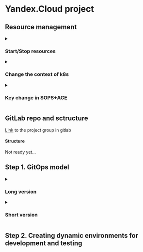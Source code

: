 # Yandex.Cloud project

## Resource management
<details>
  <summary><h3>Start/Stop resources</h3></summary>
  
#### To start resources
```
yc managed-kubernetes cluster start kube-infra
yc managed-kubernetes cluster start kube-prod
yc application-load-balancer load-balancer list 
yc managed-postgresql cluster start postgres-prod
# with the command above, you will get the id of the load balancers
# for each load balancer, run the following command
yc application-load-balancer load-balancer start %LOAD_BALANCERS_ID%
```
#### To stop resources
```
yc managed-kubernetes cluster stop kube-infra
yc managed-kubernetes cluster stop kube-prod
yc application-load-balancer load-balancer list 
# with the command above, you will get the id of the load balancers
# for each load balancer, run the following command
yc application-load-balancer load-balancer stop %LOAD_BALANCERS_ID%
yc managed-postgresql cluster stop postgres-prod
```
</details>
<details>
  <summary><h3>Change the context of k8s</h3></summary>

#### Examples of commands:
```
kubectl config get-contexts 
kubectl config set-contexts 
kubectl config use-context yc-kube-infra
```
</details>
<details>
  <summary><h3>Key change in SOPS+AGE</h3></summary>

#### Examples:
```
# for infra
export SOPS_AGE_KEY_FILE=$(pwd)/key_infra.txt
export SOPS_AGE_RECIPIENTS=%AGE_KEY%

# for todoapp
export SOPS_AGE_KEY_FILE=$(pwd)/key.txt
export SOPS_AGE_RECIPIENTS=%AGE_KEY%
```
</details>

## GitLab repo and sctructure
[Link](https://gitlab.com/yc-projects) to the project group in gitlab
#### Structure
Not ready yet...

## Step 1. GitOps model

<details>
  <summary><h3>Long version</h3></summary>

  #### Configuring the CLI profile for Yandex.Cloud
  ```
  yc init
  ```

  Let's create a security group that will be needed for both GitLab and Kubernetes.
  ```
  yc vpc security-group create --name yc-security-group --network-name default \
--rule 'direction=ingress,port=443,protocol=tcp,v4-cidrs=0.0.0.0/0' \
--rule 'direction=ingress,port=80,protocol=tcp,v4-cidrs=0.0.0.0/0' \
--rule 'direction=ingress,from-port=0,to-port=65535,protocol=any,predefined=self_security_group' \
--rule 'direction=ingress,from-port=0,to-port=65535,protocol=any,v4-cidrs=[10.96.0.0/16,10.112.0.0/16]' \
--rule 'direction=ingress,from-port=0,to-port=65535,protocol=tcp,v4-cidrs=[198.18.235.0/24,198.18.248.0/24]' \
--rule 'direction=egress,from-port=0,to-port=65535,protocol=any,v4-cidrs=0.0.0.0/0' \
--rule 'direction=ingress,protocol=icmp,v4-cidrs=[10.0.0.0/8,192.168.0.0/16,172.16.0.0/12]' 
  ```

  Save its ID in the environment variable  
  ```
  export SG_ID=$(yc vpc security-group get --name yc-security-group | head -1 | awk '{print $2}')
  ```

  GitLab is created from the web interface. Select the Managed Service for GitLab item. 
  As soon as the creation is completed, an email with access to GitLab will be sent to the email specified in the form. 
  Do not forget to turn off self-registration after the first login.

  #### Kubernetes Cluster
  To begin with, we will create a service account for the Kubernetes cluster
  ```
  # creating an account
  yc iam service-account create kube-infra
  ```
  ```
  # assign the editor role to the service account
  # the resources needed by the Kubernetes cluster will be created on his behalf
  yc resource-manager folder add-access-binding \
  --name=default \
  --service-account-name=kube-infra \
  --role=editor
  ```

  Creating a public zonal cluster in the ru-central1-b zone
  ```
  yc managed-kubernetes cluster create \
  --name=kube-infra \
  --public-ip \
  --network-name=default \
  --service-account-name=kube-infra \
  --node-service-account-name=kube-infra \
  --release-channel=rapid \
  --zone=ru-central1-b \
  --version 1.24
  --security-group-ids=${SG_ID} \
  --folder-name default
  ```

  Creating a working group from a single node
  ```
  yc managed-kubernetes node-group create \
 --name=group-1 \
 --cluster-name=kube-infra \
 --cores=2 \
 --memory=4G \
 --preemptible \
 --auto-scale=initial=1,min=1,max=2 \
 --network-interface=subnets=default-ru-central1-b,ipv4-address=nat,security-group-ids=${SG_ID} \
 --folder-name default \
 --metadata="ssh-keys=%USER_NAME%:%PUB_KEY%" # use your own
  ```

  Getting a cubconfig
  ```
  yc managed-kubernetes cluster get-credentials --name=kube-infra --external
  ```
  
  Check that there is access and the node has been created
  ```
  kubectl get nodes
  # Example of correct command output
  # NAME                        STATUS   ROLES    AGE   VERSION
  # cl1a9gl68r543b4673a6-ibef   Ready    <none>   1m    v1.21.5
  ```

  #### Yandex ALB Ingress Controller Deployment
  ALB Ingress Controller is served by special Ingress. They only support Service with the Node Port type and are configured using annotations. ingress.alb.yc.io/*
  The ALB controller will require a special service account, with which it will access the Yandex Cloud API and create the necessary resources for work.

  ```
  yc iam service-account create --name ingress-controller

  # The alb.editor role is needed to create load balancers
  yc resource-manager folder add-access-binding default \
  --service-account-name=ingress-controller \
  --role alb.editor

  # The vpc.publicAdmin role is needed to manage external addresses
  yc resource-manager folder add-access-binding default \
  --service-account-name=ingress-controller \
  --role vpc.publicAdmin

  # The certificate-manager.certificates.downloader role
  # needed to download certificates from Yandex Certificate Manager
  yc resource-manager folder add-access-binding default \
  --service-account-name=ingress-controller \
  --role certificate-manager.certificates.downloader

  # The compute role.viewer is needed to add nodes to the load balancer
  yc resource-manager folder add-access-binding default \
  --service-account-name=ingress-controller \
  --role compute.viewer
  ```

  To perform actions on behalf of the service account, we will need to create an authorization key
  ```
  yc iam key create --service-account-name ingress-controller --output sa-key.json
  ```

  After that, a file sa-key.jsonwill be created in the directory in which we executed this command — it will be required for further interaction.
  Don't forget to add the sa-key.json to a file .gitignore, since it contains sensitive data!
  ```
  echo sa-key.json >> .gitignore
  ```

  #### Install the ALB Ingress Controller in the cluster and the Helm batch manager.
  ```
  url -fsSL -o get_helm.sh https://raw.githubusercontent.com/helm/helm/main/scripts/get-helm-3
  chmod 700 get_helm.sh
  ./get_helm.sh
  helm completion bash | sudo tee /etc/bash_completion.d/helm
  ```

  Create a charts folder — inside it we will save all used Helm charts:
  ```
  mkdir charts
  ```

  Log in to Yandex helm registry
  ```
  export HELM_EXPERIMENTAL_OCI=1
  cat sa-key.json | helm registry login cr.yandex --username 'json_key' --password-stdin
  ```

  Download the Ingress Controller chart to the charts folder
  ```
  helm pull oci://cr.yandex/yc-marketplace/yandex-cloud/yc-alb-ingress/yc-alb-ingress-controller-chart \ 
  --version v0.1.17 \
  --untar \
  --untardir=charts
  ```

  The chart will be stored in the charts/yc-alb-ingress-controller-chart directory
  Installing the chart in the cluster
  ```
  export FOLDER_ID=$(yc config get folder-id)
  export CLUSTER_ID=$(yc managed-kubernetes cluster get kube-infra | head -n 1 | awk -F ': ' '{print $2}')

  helm install \
  --create-namespace \
  --namespace yc-alb-ingress \
  --set folderId=$FOLDER_ID \
  --set clusterId=$CLUSTER_ID \
  --set-file saKeySecretKey=sa-key.json \
  yc-alb-ingress-controller ./charts/yc-alb-ingress-controller-chart/
  ```

  Check that the resources have been created
  ```
  kubectl -n yc-alb-ingress get all
  ```
  
  Now let's start checking the Ingress Controller using the demo application
  #### Deploying the demo application
  Deployment and Service
  Describe Deployment and Service. Note that the service must be of the Node Port type.
  Saving the manifests to the file manifests/httpbin.yaml
  ```
  vim manifests/httpbin.yaml

  apiVersion: apps/v1
  kind: Deployment
  metadata:
    name: httpbin
    labels:
      app: httpbin
  spec:
    replicas: 1
    selector:
      matchLabels:
        app: httpbin
    template:
      metadata:
        labels:
          app: httpbin
      spec:
        containers:
          - name: httpbin
            image: kong/httpbin:latest
            ports:
              - name: http
                containerPort: 80
  ---
  apiVersion: v1
  kind: Service
  metadata:
    name: httpbin
  spec:
    type: NodePort
    selector:
      app: httpbin
    ports:
      - name: http
        port: 80
        targetPort: 80
        protocol: TCP
        nodePort: 30081
  ```

  Deploying the application in K8S
  ```
  # creating a namespace
  kubectl create namespace httpbin
  # apply manifests
  kubectl apply -n httpbin -f manifests/httpbin.yaml 
  ```

  #### Ingress
  Ingress will require a domain name to route requests within the cluster.
  To delegate the domain to the NS of the Yandex server inside the domain settings, change the NS records to ns1.yandexcloud.net, ns2.yandexcloud.net.
  In the domain settings, we will prescribe Yandex nameservers so that domain records can also be managed via Yandex Cloud:
  ns1.yandexcloud.net
  ns2.yandexcloud.net

  Create a public zone using the Yandex Cloud DNS service:
  ```
  yc dns zone create \
  --name yc-courses --zone <your domain with a dot at the end> \
  --public-visibility
  ```

  Creating a reserved IP address for the load balancer and storing its value in a variable:
  ```
  yc vpc address create --name=infra-alb \
  --labels reserved=true \
  --external-ipv4 zone=ru-central1-b

  export INFRA_ALB_ADDRESS=$(yc vpc address get infra-alb --format json | jq -r .external_ipv4_address.address)
  ```

  Create a wildcard A record that points to the IP of the load balancer:
  ```
  yc dns zone add-records --name yc-courses \
  --record "*.infra.$DOMAIN. 600 A $INFRA_ALB_ADDRESS"
  ```

  Now you can use any domains like <application>.infra.<domain>, and we will get to the load balancer we need for the cluster.
  Now we need to wait for the recording to appear. You can use the host or dig command to check:
  ```
  host test.infra.<domain>
  ```

  When the host command starts issuing the IP address of the load balancer, you can start deploying Ingress. Creating the manifests/ingress.yaml file:
  ```
  vim manifests/ingress.yaml
  apiVersion: networking.k8s.io/v1
  kind: Ingress
  metadata:
    name: httpbin
    annotations:
      ingress.alb.yc.io/subnets: <SUBNET_ID>
      ingress.alb.yc.io/external-ipv4-address: <LOAD_BALANCER_ID>
      ingress.alb.yc.io/group-name: infra-ingress
      ingress.alb.yc.io/security-groups: <SECURITY_GROUP_ID>
  spec:
    rules:
      - host: httpbin.infra.<domain>
        http:
          paths:
            - path: /
              pathType: Prefix
              backend:
                service:
                  name: httpbin
                  port:
                    number: 80  
  ```

  Pay attention to the annotations:
  ingress.alb.yc.io/group-name : infra-alb is responsible for the load balancer, ingresses with the same group will be served by the same load balancer
  ingress.alb.yc.io/subnets : <subnet_id> – the network that the load balancer will work with
  The <subnet_id> parameter can be obtained using the command:
  ```
  export SUBNET_ID=$(yc vpc subnet get default-ru-central1-b | head -1 | awk -F ': ' '{print $2}')
  echo $SUBNET_ID
  ```
  Insert the received ID into the manifest and publish the demo application:
  ```
  # applying the manifest
  kubectl -n httpbin apply -f manifests/ingress.yaml  
  ```

  The load balancer is created within 3-5 minutes. You can check with the command:
  ```
  yc application-load-balancer load-balancer list
  ```

  When the load balancer switches to the active status, open the page
  ```
  httpbin.infra.<domain>
  ```

  #### Connecting certificates
  There is a Yandex Certificate Manager service for this.
  Create a certificate for the domain name that was previously used for the httpbin application:
  ```
  yc certificate-manager certificate request \
  --name kube-infra \
  --domains "*.infra.<domain>" \
  --challenge dns 
  ```

  To automatically verify domain ownership, we will need to create a special CNAME record leading to the certificate-manager:
  ```
  yc dns zone add-records --name yc-courses --record \
  "_acme-challenge.infra.<DOMAIN>. 600 CNAME <CERT_ID>.cm.yandexcloud.net." 
  ```

  Waiting for the certificate to switch to the ISSUED status. The certificate can be issued for a long time ⏳
  
  Adding a TLS certificate to Ingress:
  ```
  vim manifests/ingress.yaml

  apiVersion: networking.k8s.io/v1
  kind: Ingress
  metadata:
    name: httpbin
    annotations:
      ingress.alb.yc.io/subnets: <SUBNET_ID>
      ingress.alb.yc.io/external-ipv4-address: <LOAD_BALANCER_IP>
      ingress.alb.yc.io/group-name: infra-ingress
      ingress.alb.yc.io/security-groups: <SECURITY_GROUP_ID>
  spec:
    tls:
      - hosts:
          - "httpbin.infra.<domain>"
        secretName: yc-certmgr-cert-id-<CERT_ID>
    rules:
      - host: httpbin.infra.<domain>
        http:
          paths:
            - path: /
              pathType: Prefix
              backend:
                service:
                  name: httpbin
                  port:
                    number: 80 
  ```

  Apply manifest:
  ```
  kubectl -n httpbin apply -f manifests/ingress.yaml
  # and check
  yc application-load-balancer load-balancer list
  ```

  Check that everything works. Open the link `https://httpbin.infra.<domain>`
  
  We will not use the httpbin demo application anymore. Then expand it by other means. 
  The certificate will still be required, and we will create deployment, servisand ingress again, so delete:
  ```
  kubectl delete -n httpbin -f manifests/ingress.yaml
  kubectl delete -n httpbin -f manifests/httpbin.yaml
  kubectl delete ns httpbin
  ```

  #### Deploying Gitlab Runner
  Creating a group of yc-courses projects in a managed GitLab and an empty infra project.\
  In the project, open Settings → CI/CD → Runners\
  In the tab on the left, copy the URL and token.\
  Download the GitLab Runner chart and install:
  ```
  export HELM_EXPERIMENTAL_OCI=1 && \
  helm pull oci://cr.yandex/yc-marketplace/yandex-cloud/gitlab-org/gitlab-runner/chart/gitlab-runner \
  --version 0.49.1-8 \
  --untar \
  --untardir=charts

  helm install gitlab-runner charts/gitlab-runner \
  --set gitlabUrl=<URL> \
  --set runnerRegistrationToken=<token> \
  --set rbac.create=true \
  --namespace gitlab \
  --create-namespace 
  ```

  After deploying Runner, we can refresh the page and see Runner in the list.\
  Create a file in the repository .gitlab-ci.yml with the following contents:
  ```
  stages:
  - echo
  
  echo job:
    stage: echo
    script:
      - echo "Hello world!"
  ```

  We accept the changes and send a push. Our first pipeline will appear in the CI/CD section of the repository.\
  Go inside the pipeline.\
  Click on the job.\
  We see our printed message.

  #### ArgoCD
  As the name suggests, the GitOps approach will require a repository.\
  For the repository, we define the following structure:
  ```
  infra
  - charts/
  - - here we will add charts
  - values/
  - - here we will add files with values for charts
  - .gitignore – ignored Git files
  ```
  Deploying ArgoCD in a cluster
  First of all, we will install ArgoCD inside the created cluster.
  To do this, download the chart locally:
  ```
  export HELM_EXPERIMENTAL_OCI=1 && \
  helm pull oci://cr.yandex/yc-marketplace/yandex-cloud/argo/chart/argo-cd \
  --version=4.5.3-1 \
  --untar \
  --untardir=charts
  ```

  Creating a separate values/argocd.yaml file. We will configure our ArgoCD in it. We will fill it with the contents later.
  ```
  mkdir values
  touch argocd.yaml
  ```
  Install the chart:
  ```
  helm install -n argocd \
    --create-namespace \
    argocd charts/argo-cd
  ```

  After that, ArgoCD will deploy inside the cluster.\
  To access the ArgoCD web interface, you need to perform a portforward to the desired service:
  ```
  kubectl port-forward svc/argocd-server -n argocd 8080:443 
  ```
  Next, open the address `http://localhost:8080` in your browser.\
  The user name is admin. The password can be obtained from the Secret created by ArgoCD during deployment:
  ``` 
  kubectl -n argocd get secret argocd-initial-admin-secret -o jsonpath="{.data.password}" | base64 -d; echo
  ```

  #### Linking ArgoCD with GitLab
  Setting up GitLab\
  The infra repository will store all the infrastructure components that you deploy via ArgoCD.\
  ArgoCD itself will need read access to this repository, so you need to create a token with access to the repository for argo-cd.\ 
  You need to grant the read_repository right and the Developer role.
  ```
  Gitlab
  	project Infra
  		Settings->Access Tokens
  Create token for Argo-CD
  Token name 		agro-cd
  Role:			Developer
  Scopes:			read_repositor
  ```

  Setting up ArgoCD\
  Add to the previously created file values/argocd.yaml the following content:
  ```
  vim values/argocd.yaml

  configs:
    repositories:
      infra:
        password: <AccessToken>
        project: default
        type: git
        url: https://<GitlabHost>/yc-courses/infra.git
        username: gitlab-ci-token
  ```
  AccessToken — token received in GitLab.\
  GitlabHost — the address of your GitLab instance.

  After that, we will apply the chart again:
  ```
  helm -n argocd upgrade --install \
      argocd \
      charts/argo-cd \
      -f values/argocd.yaml
  ```

  A new Secret named argocd-repo-infra should appear in the argocd namespace:
  ```
  kubectl -n argocd get secret argocd-repo-infra
  #NAME                TYPE     DATA   AGE
  #argocd-repo-infra   Opaque   5      15h
  ```
  You can verify this in the UI at `https://localhost:8080/settings/repos`.

  #### Secret Management
  To hide passwords from the Git repository, we will connect the Helm Secrets tool.
  It allows you to encrypt sensitive information using various methods and decrypt it when applied.
  Installing helm-secrets via the helm plugin:
  ```
  helm plugin install https://github.com/jkroepke/helm-secrets --version v3.15.0
  ```
  Installing dependencies:\
  Sops is a utility that can encrypt and decrypt configuration files\
  Age is an encryption utility that Sops already uses to work with configuration files\
  Now we will prepare the key with which the values files will be encrypted:
  ```
  age-keygen -o key.txt
  ```
  Be sure to add key.txt in .gitignore so that it doesn't end up in Git 
  `add key.txt and *.dec in .gitignore`\
  Specify the path to the encryption key for Sops:
  ```
  export SOPS_AGE_KEY_FILE=$(pwd)/key.txt
  export SOPS_AGE_RECIPIENTS=<the public key that the above command printed out>
  ```
  $(pwd) is specified here specifically. Use an absolute path, so encryption and decryption will work correctly.\
  Encrypt the values/argocd file.yaml:
  ```
  helm secrets enc values/argocd.yaml
  ```
  Now we can safely send the commit to GitLab.\
  To update the application, we will use the helm secrets command instead of helm.\
  For example, installing the ArgoCD chart:
  ```
  helm secrets -n argocd upgrade --install \
      argocd \
      charts/argo-cd \
      -f values/argocd.yaml
  ```
  Be sure to commit all changes and send them to GitLab so that the ArgoCD application can download the chart from the repository.

  #### Connecting Helm Secrets to ArgoCD
  Now we need to teach ArgoCD how to work with encrypted values files.\
  Inside the argocd container, install helm secrets.\ 
  Creating a Secret inside the cluster with the key key.txt , which was created earlier.\
  We throw the Secret inside the argocd container.\
  Creating a Secret:
  ```
  kubectl -n argocd create secret generic \
  helm-secrets-private-keys --from-file=key.txt
  ```

  Edit values/argocd.yaml.\
  To do this, use the helm secrets dec values/argocd.yaml command and create a decoded version .dec and making changes to it:
  ```
  helm secrets dec values/argocd.yaml
  vim values/argocd.yaml.dec
  
  configs:
    repositories:
      infra:
        password: <AccessToken>
        project: default
        type: git
        url: https://<GitlabHost>/yc-courses/infra.git
        username: gitlab-ci-token
  server:
      config:
          # Teaching helm to interact with schemas of values files
          # we are specifically interested in secrets
          helm.valuesFileSchemes: secrets+gpg-import, secrets+gpg-import-kubernetes, secrets+age-import, secrets+age-import-kubernetes, secrets, https
  
  # Copying the configuration from the documentation
  repoServer:
      env:
          - name: HELM_PLUGINS
            value: /custom-tools/helm-plugins/
          - name: HELM_SECRETS_HELM_PATH
            value: /usr/local/bin/helm
          - name: HELM_SECRETS_SOPS_PATH
            value: /custom-tools/sops
          - name: HELM_SECRETS_KUBECTL_PATH
            value: /custom-tools/kubectl
          - name: HELM_SECRETS_CURL_PATH
            value: /custom-tools/curl
          - name: HELM_SECRETS_VALUES_ALLOW_SYMLINKS
            value: "false"
          - name: HELM_SECRETS_VALUES_ALLOW_ABSOLUTE_PATH
            value: "false"
          - name: HELM_SECRETS_VALUES_ALLOW_PATH_TRAVERSAL
            value: "true"
      volumes:
          - name: custom-tools
            emptyDir: {}
          # Creating a volume from Secret with a key key.txt
          - name: helm-secrets-private-keys
            secret:
              secretName: helm-secrets-private-keys
      volumeMounts:
          - mountPath: /custom-tools
            name: custom-tools
          # Mounting volume with Secret with key key.txt
          - mountPath: /helm-secrets-private-keys/
            name: helm-secrets-private-keys
      initContainers:
          - name: download-tools
            image: alpine:latest
            command:
              - sh
              - -ec
            env:
              - name: HELM_SECRETS_VERSION
                value: 3.15.0
              - name: SOPS_VERSION
                value: 3.7.3
              - name: KUBECTL_VERSION
                value: 1.24.0
            args:
              - |
                mkdir -p /custom-tools/helm-plugins
                wget -qO- https://github.com/jkroepke/helm-secrets/releases/download/v${HELM_SECRETS_VERSION}/helm-secrets.tar.gz | tar -C /custom-tools/helm-plugins -xzf-;
  
                wget -qO /custom-tools/sops https://github.com/mozilla/sops/releases/download/v${SOPS_VERSION}/sops-v${SOPS_VERSION}.linux
                wget -qO /custom-tools/kubectl https://dl.k8s.io/release/v${KUBECTL_VERSION}/bin/linux/amd64/kubectl
                wget -qO /custom-tools/curl https://github.com/moparisthebest/static-curl/releases/latest/download/curl-amd64 \
  
                chmod +x /custom-tools/*
            volumeMounts:
              - mountPath: /custom-tools
                name: custom-tools 
  ```
  Do not forget to encrypt our file back:  
  ```
  helm secrets enc values/argocd.yaml
  helm secrets clean . # delete the .dec (unencrypted) version of the file
  ```
  To protect yourself from commits with unencrypted values, you can add the string *.dec to .gitignore. 

  Applying a chart with updated values:
  ```
  helm secrets -n argocd upgrade --install \
    argocd \
    charts/argo-cd \
    -f values/argocd.yaml
  ```

  Let's make sure everything works:
  ```
  kubectl -n argocd get all
  ```
  Let's check that ArgoCD is still opening.

  #### App of apps
  We can create applications in ArgoCD by adding new Application manifests. In order not to do it manually and adhere to the IaC approach, we will resort to using the App of Apps pattern. 
  Its essence is to create an application that creates other applications. First we need to create a Helm chart, in which we will describe the rest of the applications.\
  Create a directory for the chart and create a file inside this directory Chart.yaml with the following contents:
  ```
  mkdir charts/apps
  vim charts/apps/Chart.yaml

  apiVersion: v2
  name: applications
  description: Applications
  version: 0.1.0
  appVersion: "1.0"
  ```
  Next, create the file "values.yaml" with empty values:
  ```
  vim charts/apps/values.yaml
  
  spec:
    source:
      repoURL:
      targetRevision:
    destination:
      server:
  ```

  We have described the parameters that will be used inside the chart.\
  Creating the templates directory, where we will describe all applications:
  ```
  mkdir charts/apps/templates
  ```
  Let's describe the parameters for the chart in the values/apps.yaml file:
  ```
  spec:
    source:
      repoURL: https://<GitlabHost>/yc-courses/infra.git
      targetRevision: HEAD
    destination:
      server: https://kubernetes.default.svc
  ```
  Now let's create the Application itself. To do this, go to the file values/argocd.yaml let's add the application specification.
  But before that its values/argocd.yaml needs to be decoded:
  ```
  helm secrets dec values/argocd.yaml
  vim values/argocd.yaml.dec
  
  configs:
    repositories:
      infra:
        password: <AccessToken>
        project: default
        type: git
        url: https://<GitlabHost>/yc-courses/infra.git
        username: gitlab-ci-token
  
  server:
    config:
          helm.valuesFileSchemes: secrets+gpg-import, secrets+gpg-import-kubernetes, secrets+age-import, secrets+age-import-kubernetes, secrets, https
    additionalApplications:
      - name: apps
        namespace: argocd
        project: default
        source:
          # Specifying the path to values, note that it is relative
          helm:
            valueFiles:
              - ../../values/apps.yaml
          # The path to the chart
          path: charts/apps
          # Repository
          repoURL: https://<GitlabHost>/yc-courses/infra.git
        destination:
          # Install all applications in the same argocd namespace
          namespace: argocd
          server: https://kubernetes.default.svc
        syncPolicy:
          automated: { }
  
  repoServer:
      env:
          - name: HELM_PLUGINS
            value: /custom-tools/helm-plugins/
          # In case wrapper scripts are used, HELM_SECRETS_HELM_PATH needs to be the path of the real helm binary
          - name: HELM_SECRETS_HELM_PATH
            value: /usr/local/bin/helm
          - name: HELM_SECRETS_SOPS_PATH
            value: /custom-tools/sops
          - name: HELM_SECRETS_KUBECTL_PATH
            value: /custom-tools/kubectl
          - name: HELM_SECRETS_CURL_PATH
            value: /custom-tools/curl
          # https://github.com/jkroepke/helm-secrets/wiki/Security-in-shared-environments
          - name: HELM_SECRETS_VALUES_ALLOW_SYMLINKS
            value: "false"
          - name: HELM_SECRETS_VALUES_ALLOW_ABSOLUTE_PATH
            value: "false"
          - name: HELM_SECRETS_VALUES_ALLOW_PATH_TRAVERSAL
            value: "true"
      volumes:
          - name: custom-tools
            emptyDir: {}
          - name: helm-secrets-private-keys
            secret:
              secretName: helm-secrets-private-keys
      volumeMounts:
          - mountPath: /custom-tools
            name: custom-tools
          - mountPath: /helm-secrets-private-keys/
            name: helm-secrets-private-keys
      initContainers:
          - name: download-tools
            image: alpine:latest
            command:
              - sh
              - -ec
            env:
              - name: HELM_SECRETS_VERSION
                value: 3.15.0
              - name: SOPS_VERSION
                value: 3.7.3
              - name: KUBECTL_VERSION
                value: 1.24.0
            args:
              - |
                mkdir -p /custom-tools/helm-plugins
                wget -qO- https://github.com/jkroepke/helm-secrets/releases/download/v${HELM_SECRETS_VERSION}/helm-secrets.tar.gz | tar -C /custom-tools/helm-plugins -xzf-;
  
                wget -qO /custom-tools/sops https://github.com/mozilla/sops/releases/download/v${SOPS_VERSION}/sops-v${SOPS_VERSION}.linux
                wget -qO /custom-tools/kubectl https://dl.k8s.io/release/v${KUBECTL_VERSION}/bin/linux/amd64/kubectl
                wget -qO /custom-tools/curl https://github.com/moparisthebest/static-curl/releases/latest/download/curl-amd64 \
  
                chmod +x /custom-tools/*
            volumeMounts:
              - mountPath: /custom-tools
                name: custom-tools
  ```

  Do not forget to encrypt values/argocd.yaml
  ```
  helm secrets enc values/argocd.yaml
  helm secrets clean .
  ```
  Applying the chart again:
  ```
  helm secrets -n argocd upgrade --install \
      argocd \
      charts/argo-cd \
      -f values/argocd.yaml 
  ```
  Check in the ArgoCD interface that the application was created and moved to the synced status.

  Now the following actions are required for any new application:\
  -Add the application chart to the charts folder\
  -Add Namespace and Application to templates of the apps chart\
  -Add values file for deployment


  #### Deploying the ALB Ingress Controller via ArgoCD
  For the fastest possible setup, I recommend deleting the previous installation of Ingress Controller.\
  To do this, first delete all Ingress:
  ```
  kubectl delete ingresses --all --all-namespaces 
  ```
  The command will be executed for a long time, since the ALB load balancer, which was previously created by the Ingress controller itself, will be deleted. 
  Be sure to wait for this command to be executed before running the following.\
  Then we will delete the namespace with the controller:
  ```
  kubectl delete namespace yc-alb-ingress 
  ```

  Synchronize the current repository structure.
  ```
  infra/
  - charts/
  - - apps/
  - - - templates/
  - - - Chart.yaml
  - - - values.yaml
  - - argo-cd/
  - - - argocd chart's files
  - values/
  - - argo-cd.yaml
  - - apps.yaml
  - .gitignore 
  ```

  Let's transfer the Ingress Controller chart that we downloaded to the infra repository or just download it again:
  ```
  helm pull oci://cr.yandex/yc-marketplace/yandex-cloud/yc-alb-ingress/yc-alb-ingress-controller-chart \
  --version v0.1.17 \
  --untar \
  --untardir=charts
  ```

  Create a file values/alb.yaml with the values:
  ```
  vim values/alb.yaml
  
  folderId: <Folder_ID>
  clusterId: <Cluster_ID>
  saKeySecretKey: |
    here we insert the contents of the sa-key.json file
  ```

  Encrypt the file:
  ```
  helm secrets enc values/alb.yaml
  ```

  Now let's add an application with Ingress to our chart with all applications.\
  To do this, create a file charts/apps/templates/alb.yaml:
  ```
  vim charts/apps/templates/alb.yaml
  
  # Создаем неймспейс для контроллера
  apiVersion: v1
  kind: Namespace
  metadata:
    name: yc-alb-ingress
    annotations:
      # Using this parameter, we specify the order of creation
      argocd.argoproj.io/sync-wave: "-1" 
  ---
  apiVersion: argoproj.io/v1alpha1
  kind: Application
  metadata:
    name: yc-alb-ingress
    # Pay attention to the namespace – it should be argocd
    namespace: argocd
  spec:
    destination:
      # And here is the namespace, where the chart itself will be installed
      namespace: yc-alb-ingress
      server: {{ .Values.spec.destination.server }}
    project: default
    source:
      # Specifying the path to the chart
      path: charts/yc-alb-ingress-controller-chart
      repoURL: {{ .Values.spec.source.repoURL }}
      targetRevision: {{ .Values.spec.source.targetRevision }}
      # Note that we specify the path to the encrypted values in the new format
      # secrets+age-import://<key-volume-mount>/<key-name>.txt?<relative/path/to/the/encrypted/secrets.yaml>
      helm:
        valueFiles:
          - secrets+age-import:///helm-secrets-private-keys/key.txt?../../values/alb.yaml
    syncPolicy:
      automated: {}
  ```

  Now commit and send to GitLab
  ```
  git add .
  git commit -m "" # your own comment
  git push
  ```

  Enjoying automatic deployment from the Git repository.\
  Open the web interface and wait for automatic synchronization.\
  Synchronization can take time – argocd polls repositories every three minutes.\
  We can go inside the yc-alb-ingress application and see all the deployed components.\
  That's all! Ingress Controller is deployed in a few minutes.

  #### GitLab Runner
  Adding the chart to the repository
  ```
  helm repo add gitlab https://charts.gitlab.io
  helm pull gitlab/gitlab-runner --untar --untardir=charts --version=0.41.0
  ```

  Adding values/gitlab-runner.yaml:
  ```
  vim values/gitlab-runner.yaml

  gitlabUrl: <URL Gitlab>
  runnerRegistrationToken: <Registration_Token>
  rbac:
    create: true
  ```
  Encrypting the file:
  ```
  helm secrets enc values/gitlab-runner.yaml 
  ```

  Adding an application, creating a file charts/apps/templates/gitlab-runner.yaml:
  ```
  vim charts/apps/templates/gitlab-runner.yaml

  # Creating a namespace for gitlab-runner
  apiVersion: v1
  kind: Namespace
  metadata:
    name: gitlab-runner
    annotations:
      # Using this parameter, we specify the order of creation
      argocd.argoproj.io/sync-wave: "-1"
  ---
  apiVersion: argoproj.io/v1alpha1
  kind: Application
  metadata:
    name: gitlab-runner
    # Pay attention to the namespace – it should be argocd
    namespace: argocd
  spec:
    destination:
      # And here is the namespace, where the chart itself will be installed
      namespace: gitlab-runner
      server: {{ .Values.spec.destination.server }}
    project: default
    source:
      # Specifying the path to the chart
      path: charts/gitlab-runner
      repoURL: {{ .Values.spec.source.repoURL }}
      targetRevision: {{ .Values.spec.source.targetRevision }}
      # Specify the path to the file
      helm:
        valueFiles:
          - secrets+age-import:///helm-secrets-private-keys/key.txt?../../values/gitlab-runner.yaml
    syncPolicy:
      automated: {}
  ```

  Commit, send it to GitLab and wait for the apps application to sync and start creating a gitlab-runner application:
  ```
  helm secrets clean .
  git add .
  git commit -m "update alb"
  git push
  ```

  We go inside the application and make sure that all components are deployed.\ 
  Check that runner has appeared in GitLab.\
  Restarting the echo task.

  #### Httpbin
  The easiest way would be to create a Helm chart without parameters and from a single file.\
  Create a file charts/httpbin/templates/all.yaml, into which we copy the manifests, and make subnetId and certificateID parameters:
  ```
  mkdir charts/httpbin
  mkdir charts/httpbin/templates
  vim charts/httpbin/templates/all.yaml
  
  apiVersion: apps/v1
  kind: Deployment
  metadata:
    name: httpbin
    labels:
      app: httpbin
  spec:
    replicas: 1
    selector:
      matchLabels:
        app: httpbin
    template:
      metadata:
        labels:
          app: httpbin
      spec:
        containers:
          - name: httpbin
            image: kong/httpbin:latest
            ports:
              - name: http
                containerPort: 80
  ---
  apiVersion: v1
  kind: Service
  metadata:
    name: httpbin
  spec:
    type: NodePort
    selector:
      app: httpbin
    ports:
      - name: http
        port: 80
        targetPort: 80
        protocol: TCP
        nodePort: 30081
  ---
  apiVersion: networking.k8s.io/v1
  kind: Ingress
  metadata:
    name: httpbin
    annotations:
      ingress.alb.yc.io/subnets: {{ .Values.subnetId }}
      ingress.alb.yc.io/external-ipv4-address: <IP_ADDR>
      ingress.alb.yc.io/group-name: infra-ingress
      ingress.alb.yc.io/security-groups: <ID_OF_THE_SG_yc-secure-group>
  spec:
    tls:
      - hosts:
          - "httpbin.infra.<domain>"
        secretName: yc-certmgr-cert-id-{{ .Values.certificateId }}
    rules:
      - host: httpbin.infra.<domain>
        http:
          paths:
            - path: /
              pathType: Prefix
              backend:
                service:
                  name: httpbin
                  port:
                    number: 80
  ```
  Create a file charts/httpbin/Chart.yaml:
  ```
  vim charts/httpbin/Chart.yaml

  apiVersion: v2
  name: httpbin
  description: httpbin
  version: 0.1.0
  appVersion: "1.0"
  ```
  Create a file charts/httpbin/values.yaml:
  ```
  vim charts/httpbin/values.yaml

  subnetId:
  certificateId:
  ```
  Now write the chart values to the values/httpbin.yaml:
  ```
  vim values/httpbin.yaml

  subnetId: <SUBNET_ID>
  certificateId: <CERT_ID>
  ```
  Encrypt the file:
  ```
  helm secrets enc values/httpbin.yaml
  ```
  Adding a new application, creating a file charts/apps/templates/httpbin.yaml:
  ```
  vim charts/apps/templates/httpbin.yaml

  apiVersion: v1
  kind: Namespace
  metadata:
    name: httpbin
    annotations:
      argocd.argoproj.io/sync-wave: "-1"
  ---
  apiVersion: argoproj.io/v1alpha1
  kind: Application
  metadata:
    name: httpbin
    namespace: argocd
  spec:
    destination:
      namespace: httpbin
      server: {{ .Values.spec.destination.server }}
    project: default
    source:
      path: charts/httpbin
      repoURL: {{ .Values.spec.source.repoURL }}
      targetRevision: {{ .Values.spec.source.targetRevision }}
      helm:
        valueFiles:
          - secrets+age-import:///helm-secrets-private-keys/key.txt?../../values/httpbin.yaml
    syncPolicy:
      automated: {} 
  ```
  Commit and send to GitLab:
  ```
  git add .
  git commit -m "create httpbin"
  git push
  ```
  Opening ArgoCD
  Opening the application

  #### Ingress for ArgoCD
  Editing values/argocd.yaml:
  ```
  vim values/argocd.yaml

  server:
    # ... previous values
    
    # Changing the service type to NodePort
    service:
        nodePortHttp: 30082
        type: NodePort
    # Turn on ingress, prescribe the host, subnet, address and group
    ingress:
        annotations:
            ingress.alb.yc.io/subnets: <subnetId>
            ingress.alb.yc.io/external-ipv4-address: <IP_ADDR>
            ingress.alb.yc.io/group-name: infra-ingress
            ingress.alb.yc.io/security-groups: <ID_SG_yc-secure-group>
            # communication between the load balancer and argocd is also via https
            ingress.alb.yc.io/transport-security: tls
        enabled: true
        # specify that https is used
        https: true
        tls:
            - hosts:
                - argocd.infra.<domain>
              secretName: yc-certmgr-cert-id-<CERT_ID>
        hosts:
            - argocd.infra.<domain> 
  ```
  Applying the chart:
  ```
  helm secrets -n argocd upgrade --install \
      argocd \
      charts/argo-cd \
      -f values/argocd.yaml
  ```
  Check that ArgoCD has started opening via the link `https://argocd.infra.<domain>`.

  #### Deploying Crossplane with Yandex Cloud support
  Download Helm chart Crossplane:
  ```
  export HELM_EXPERIMENTAL_OCI=1
  helm pull oci://cr.yandex/yc-marketplace/crossplane/crossplane/crossplane --untar --untardir=charts --version=1.6.3-5
  ```
  Create a service account for a cosplay and give him the admin role so that he can create any infrastructure entities inside Yandex Cloud:
  ```
  yc iam service-account create --name crossplane
  yc resource-manager folder add-access-binding \
    --name=default \
    --service-account-name=crossplane \
    --role=admin
  ```
  Creating an authorization key for the service account. It needs to be thrown into values for the crossplane chart:
  ```
  yc iam key create --service-account-name crossplane --output sa-key.json
  ```
  Creating a file values/crossplane.yaml:
  ```
  vim values/crossplane.yaml

  providerJetYC:
      creds: |
          <contents of the sa-key.json file>
  provider:
    packages:
      - cr.yandex/crp0kch415f0lke009ft/crossplane/provider-jet-yc:v0.1.37 
  ```
  Encrypt values/crossplane.yaml:
  ```
  helm secrets enc values/crossplane.yaml
  ```

  Now add the Application for Crossplane and, similarly to the applications from the previous lesson, create the charts/apps/templates/crossplane.yaml file:
  ```
  vim charts/apps/templates/crossplane.yaml
  
  apiVersion: v1
  kind: Namespace
  metadata:
    name: crossplane
    annotations:
      argocd.argoproj.io/sync-wave: "-1"
  ---
  apiVersion: argoproj.io/v1alpha1
  kind: Application
  metadata:
    name: crossplane
    namespace: argocd
  spec:
    destination:
      namespace: crossplane
      server: {{ .Values.spec.destination.server }}
    project: default
    source:
      # path to the chart
      path: charts/crossplane
      repoURL: {{ .Values.spec.source.repoURL }}
      targetRevision: {{ .Values.spec.source.targetRevision }}
      helm:
        # put the path to the values file
        valueFiles:
          - secrets+age-import:///helm-secrets-private-keys/key.txt?../../values/crossplane.yaml
    syncPolicy:
      automated: {}

  # at this stage, I had to add the next block, since the crossplane was not created

  ```

  Commit and send to GitLab.\
  Check that a new application has appeared in ArgoCD.

  Pay attention to the Crossplane — OutOfSync status. If we go inside, we will see that the role of the crossplane cluster is in the Out Of Sync state.

  The fact is that for Crossplane, the Yandex provider automatically adds rules by which the crossplane role is allowed to work with new types of resources that the Yandex provider has created.
  Just for such cases, ArgoCD has the ability to ignore the difference between the desired and real fields. We will use it.\
  To do this, we will add the following to our application manifest:
  ```
  vim charts/apps/templates/crossplane.yaml

  # add the next block after "syncPolicy"
    ignoreDifferences:
      - kind: ClusterRole # in which entities to ignore
        group: rbac.authorization.k8s.io # from which group of entities
        name: crossplane # name of a specific entity
        jsonPointers:
          - /rules # the path to the ignored field
  ```
  Commit and send to GitLab.\
  After that, we launch the update for apps and crossplane.\
  Now the status of the Crossplane application has changed to Synced.

  Importing already created resources into the Crossplane.\
  We need to create an application for the infrastructure in which we will save the manifests and apply them via ArgoCD.\
  To do this, we create a new chart for the general infrastructure and call it infra-yc:
  ```
  mkdir charts/infra-yc
  ```
  Creating a file charts/infra-yc/Chart.yaml:
  ```
  vim charts/infra-yc/Chart.yaml
  
  apiVersion: v2
  name: infra-yc
  description: infra-yc
  version: 0.1.0
  appVersion: "1.0"
  ```
  Creating the file charts/infra-yc/values.yaml. We leave it empty, since we have nothing to parameterize in the chart yet.
  ```
  touch charts/infra-yc/values.yaml
  ```
  Create a directory "charts/infra-yc/templates", and in it "import.yaml".
  To import the created entity into Crossplane, we will put a special annotation "crossplane.io/external-name ". 
  It points to the ID of the desired resource.
  ```
  mkdir charts/infra-yc/templates
  vim charts/infra-yc/templates/import.yaml
  
  # First of all, we import the catalog
  apiVersion: resourcemanager.yandex-cloud.jet.crossplane.io/v1alpha1
  kind: Folder
  metadata:
    name: default
    annotations:
      crossplane.io/external-name: "<FOLDER_ID from yc config list>"
  spec:
    # this parameter is for security
    # to avoid deleting a directory when deleting a resource from kubernetes
    deletionPolicy: Orphan
    forProvider:
      # default – the default directory name
      # if your directory is called differently, specify this other name
      name: default
  ---
  # The next step is to import the network
  kind: Network
  apiVersion: vpc.yandex-cloud.jet.crossplane.io/v1alpha1
  metadata:
    name: default
    annotations:
      crossplane.io/external-name: "<NETWORK_ID from yc vpc network list>"
  spec:
    deletionPolicy: Orphan
    forProvider:
      name: default
      # please note that the directory id does not need to be specified anymore
      # it is enough to use a reference to another crossplane entity
      folderIdRef:
        name: default
  ---
  # Importing the subnet default-ru-central1-b
  kind: Subnet
  apiVersion: vpc.yandex-cloud.jet.crossplane.io/v1alpha1
  metadata:
    name: default-ru-central1-b
    annotations:
      crossplane.io/external-name: "<SUBNET_ID from yc vpc subnet get default-ru-central1-b>"
  spec:
    forProvider:
      networkIdRef:
        name: default
      folderIdRef:
        name: default
      v4CidrBlocks:
        - 10.129.0.0/24  # take from command yc vpc subnet get default-ru-central1-b
  ```

  To add our chart to ArgoCD, create a file charts/apps/templates/infra-yc.yaml with a description of the application:
  ```
  vim charts/apps/templates/infra-yc.yaml

  # Creating a namespace for the infrastructure
  apiVersion: v1
  kind: Namespace
  metadata:
    name: infrastructure
    annotations:
      argocd.argoproj.io/sync-wave: "-1"
  ---
  apiVersion: argoproj.io/v1alpha1
  kind: Application
  metadata:
    name: infra-yc
    namespace: argocd
  spec:
    destination:
      # namespace, where the chart itself will be installed
      namespace: infrastructure
      server: {{ .Values.spec.destination.server }}
    project: default
    source:
      path: charts/infra-yc
      repoURL: {{ .Values.spec.source.repoURL }}
      targetRevision: {{ .Values.spec.source.targetRevision }}
    syncPolicy:
      automated: {}
  ```
  Commit and send to GitLab.
  ```
  git add .
  git commit -m "create infra-yc"
  git push
  ```
  When the app appears in ArgoCD, wait for the Healthy and Synced statuses.

  #### Creating a new security group via Crossplane
  Create a new file charts/infra-yc/templates/security-groups.yaml
  ```
  vim charts/infra-yc/templates/security-groups.yaml
  
  kind: SecurityGroup
  apiVersion: vpc.yandex-cloud.jet.crossplane.io/v1alpha1
  metadata:
    name: prod-security-group
  spec:
    forProvider:
      name: prod
      folderIdRef:
        name: default
      networkIdRef:
        name: default
      ingress:
        - description: rule-https
          protocol: tcp
          port: 443
          v4CidrBlocks:
            - 0.0.0.0/0
        - description: rule-internal-traffic
          protocol: any
          fromPort: 0
          toPort: 65535
          predefinedTarget: self_security_group
        - description: rule-internal-k8s-pods-services
          protocol: any
          fromPort: 0
          toPort: 65535
          v4CidrBlocks:
            - 10.97.0.0/16  # new range for future cluster pod addresses
            - 10.113.0.0/16  # new range for future cluster service addresses
        - description: rule-yc-balancing
          protocol: tcp
          fromPort: 0
          toPort: 65535
          v4CidrBlocks:
            - 198.18.235.0/24
            - 198.18.248.0/24
        - description: rule-icmp-internal
          protocol: icmp
          v4CidrBlocks:
            - 10.0.0.0/8
            - 192.168.0.0/16
            - 172.16.0.0/12
      egress:
        - description: rule-egress-all
          protocol: any
          fromPort: 0
          toPort: 65535
          v4CidrBlocks:
            - 0.0.0.0/0
  ```

  Commit and send to GitLab
  ```
  git add .
  git commit -m "create security group"
  git push
  ```
  Synchronizing the apps application in the argocd interface.\
  Check that the Security Group has moved to the Synced and Healthy statuses.\
  Check that everything was created correctly through the yc command:
  ```
  yc vpc security-group get prod 
  ```

  #### Creating a new cluster for applications
  To create a new cluster, we will need:\
  ServiceAccount with the editor role — so that the cluster can manage nodes\
  Cluster — the cluster itself\
  NodeGroup — node working group\
  We will immediately prepare a chart with a typical cluster installation. To do this, create the charts/k8s-cluster folder:
  ```
  mkdir charts/k8s-cluster
  ```
  Creating a file charts/k8s-cluster/Chart.yaml:
  ```
  vim charts/k8s-cluster/Chart.yaml
  
  apiVersion: v2
  name: k8s-cluster
  description: k8s-cluster in yc cloud
  version: 0.1.0
  appVersion: "1.0"
  ```
  We need templates. To begin with, let's create a folder charts/k8s-cluster/templates and the first file charts/k8s-cluster/templates/_helpers.tpl.
  In it, we will define the name of the cluster in order to reuse it in the future:
  ```
  mkdir charts/k8s-cluster/templates
  vim charts/k8s-cluster/templates/_helpers.tpl
  
  {{/*
  clusterFullName for service accounts/cluster/nodegroup
  */}}
  {{- define "clusterFullName" -}}
  kube-{{ required "clusterName must be specified" .Values.clusterName }}
  {{- end -}}
  ```
  That is, with clusterName: prod, the clusterFullName value will be kube-prod\
  Creating the charts/k8s-cluster/templates/service-account.yaml with service account and role assignment:
  ```
  vim charts/k8s-cluster/templates/service-account.yaml
  
  apiVersion: iam.yandex-cloud.jet.crossplane.io/v1alpha1
  kind: ServiceAccount
  metadata:
    name: {{ include "clusterFullName" . }}
  spec:
    forProvider:
      name: {{ include "clusterFullName" . }}
      folderIdRef:
        name: default
  ---
  apiVersion: iam.yandex-cloud.jet.crossplane.io/v1alpha1
  kind: FolderIAMMember
  metadata:
    name: {{ include "clusterFullName" . }}-editor
  spec:
    forProvider:
      role: editor
      serviceAccountRef:
        name: {{ include "clusterFullName" . }}
      folderIdRef:
        name: default
  ```
  Creating the charts/k8s-cluster/templates/cluster.yaml with a description of the cluster itself:
  ```
  vim charts/k8s-cluster/templates/cluster.yaml
  
  apiVersion: kubernetes.yandex-cloud.jet.crossplane.io/v1alpha1
  kind: Cluster
  metadata:
    name: {{ include "clusterFullName" . }}
  spec:
    forProvider:
      name: {{ include "clusterFullName" . }}
      master:
        - zonal:
            - zone: {{ .Values.clusterZone }}
          publicIp: true
          version: "{{ .Values.clusterVersion }}"
          securityGroupIdsRefs:
            - name: {{ .Values.securityGroup }}
      nodeServiceAccountIdRef:
        name: {{ include "clusterFullName" . }}
      networkIdRef:
        name: default
      serviceAccountIdRef:
        name: {{ include "clusterFullName" . }}
      folderIdRef:
        name: default
      releaseChannel: RAPID
      clusterIpv4Range: {{ .Values.clusterIpv4Range }}
      serviceIpv4Range: {{ .Values.serviceIpv4Range }}
  ```
  Describe a group of working nodes in the charts/k8s-cluster/templates/node-group.yaml:
  ```
  vim charts/k8s-cluster/templates/node-group.yaml
  
  apiVersion: kubernetes.yandex-cloud.jet.crossplane.io/v1alpha1
  kind: NodeGroup
  metadata:
    name: {{ include "clusterFullName" . }}-nodegroup-1
  spec:
    forProvider:
      clusterIdRef:
        name: {{ include "clusterFullName" . }}
      name: {{ include "clusterFullName" . }}-nodegroup-1
      version: "{{ .Values.clusterVersion }}"
      instanceTemplate:
        - platformId: "standard-v2"
          networkInterface:
            - securityGroupIdsRefs:
                - name: {{ .Values.securityGroup }}
              nat: true
              subnetIdsRefs:
                - name: {{ .Values.nodeSubnet }}
          resources:
            - memory: {{ .Values.nodeMem }}
              cores: {{ .Values.nodeCores }}
          bootDisk:
            - type: "network-hdd"
              size: {{ .Values.nodeDiskSize }}
          schedulingPolicy:
            - preemptible: true
      scalePolicy:
        - fixedScale:
            - size: {{ .Values.nodeCount }}
      allocationPolicy:
        - location:
            - zone: {{ .Values.clusterZone }}
      maintenancePolicy:
        - autoUpgrade: true
          autoRepair: true
          maintenanceWindow:
            - startTime: "23:00"
              duration: "3h"
              day: "saturday"
  ```
  A detailed list of parameters can be found using kubectl explain, for example kubectl explain cluster.spec

  Describe charts/k8s-cluster/values.yaml with default values:
  ```
  vim charts/k8s-cluster/values.yaml
  
  clusterName:
  clusterVersion: "1.24"
  clusterZone: "ru-central1-b"
  clusterIpv4Range:
  serviceIpv4Range:
  nodeCount: 1
  nodeDiskSize: 64
  nodeMem: 2
  nodeCores: 2
  securityGroup:
  nodeSubnet:
  ```
  We're done with that.\
  Let's create our future production cluster.

  #### Application for ArgoCD
  values-a file with cluster settings
  Creating the values/cluster-prod.yaml:
  ```
  vim values/cluster-prod.yaml
  
  clusterName: "prod"
  clusterVersion: "1.24"
  clusterZone: "ru-central1-b"
  # do not forget that these address ranges must be specified
  # in the Security Group prod created earlier
  clusterIpv4Range: "10.113.0.0/16"  
  serviceIpv4Range: "10.97.0.0/16"
  nodeCount: 1
  nodeDiskSize: 64
  nodeMem: 2
  nodeCores: 2
  securityGroup: prod-security-group
  nodeSubnet: default-ru-central1-b
  ```
  Creating a file with the charts/apps/templates/cluster-prod.yaml:
  ```
  vim charts/apps/templates/cluster-prod.yaml

  apiVersion: argoproj.io/v1alpha1
  kind: Application
  metadata:
    name: cluster-prod
    namespace: argocd
  spec:
    destination:
      namespace: infrastructure
      server: {{ .Values.spec.destination.server }}
    project: default
    source:
      path: charts/k8s-cluster
      repoURL: {{ .Values.spec.source.repoURL }}
      targetRevision: {{ .Values.spec.source.targetRevision }}
      helm:
        valueFiles:
          - ../../values/cluster-prod.yaml
    syncPolicy:
      automated: {}
  ```
  Commit and send everything to GitLab 
  ```
  git add .
  git commit -m "create prod cluster"
  git push
  ```
  Now we are waiting for the cluster to be created.

  Check that the cluster is in the interface and wait for its transition to the Running and Healthy status.\
  Check if a group of working nodes has been created.
  
  Connect our cluster to ArgoCD.\
  To do this, use the yc and argocd commands:
  ```
  # downloading the config for the new cluster
  yc managed-kubernetes cluster get-credentials --name=kube-prod --external
  argocd login <argocd address>:443 # next, enter the admin login and its password
  # adding a cluster to argocd
  argocd cluster add yc-kube-prod
  ```
  The last command will print the address of the new k8s cluster

  #### Creating an App of Apps for a new cluster
  Similarly to a cluster with infrastructure, we will prepare a separate chart, which will list applications for the production cluster.\
  Creating a folder with the chart and the chart itself:
  ```
  mkdir charts/apps-prod
  vim charts/apps-prod/Chart.yaml
  
  apiVersion: v2
  name: applications-prod
  description: Applications for prod cluster
  version: 0.1.0
  appVersion: "1.0"
  ```
  Creating charts/applications-prod/values.yaml:
  ```
  vim charts/apps-prod/values.yaml
  
  spec:
    source:
      repoURL:
      targetRevision:
    destination:
      server:
  ```
  Adding the values file values/apps-prod.yaml:
  ```
  vim values/apps-prod.yaml
  
  spec:
    source:
      repoURL: <the path to the gitlab repository>
      targetRevision: HEAD
    destination:
      server: <address of the new cluster>
  ```
  Adding our application to the initial ArgoCD settings file in additional applications is similar to the apps application:
  ```
  helm secrets dec values/argocd.yaml
  vim values/argocd.yaml.dec
  
  server:
      ... # previous settings
      additionalApplications:
          - ... # previous apps app
          # apps-pro for a production cluster
          - name: apps-prod
            namespace: argocd
            project: default
            source:
              helm:
                # specifying the path to the parameters
                valueFiles:
                  - ../../values/apps-prod.yaml
              # do not forget to change the chart to apps-prod
              path: charts/apps-prod
              repoURL: https://yc-courses-komarovv.gitlab.yandexcloud.net/yc-courses/infra.git
            destination:
              namespace: argocd
              # please note that the application itself will be deployed in our infra-cluster, not production
              server: https://kubernetes.default.svc
            syncPolicy:
              automated: { }
  ```
  Commit and send to GitLab
  ```
  helm secrets enc values/argocd.yaml
  git add .
  git commit -m "apps for prod"
  git push
  ```
  Apply the ArgoCD chart manually:\
  Change the context of the kubectl utility - now we need an infra cluster
  ```
  helm secrets -n argocd upgrade --install \
      argocd \
      charts/argo-cd \
      -f values/argocd.yaml
  ```
  Go to the ArgoCD interface and make sure that the application has appeared.

  #### Adding Yandex LAB Controller to the new cluster
  We need a chart, values and application. 
  Creating values/alb-prod.yaml:
  ```
  vim values/alb-prod.yaml
  
  folderId: <FOLDER_ID>
  clusterId: <NEW_CLUSTER_ID>
  saKeySecretKey: |
      the key can be used the same as in alb.yaml
  ```
  Creating charts/apps-prod/templates/alb.yaml:
  ```
  mkdir charts/apps-prod/templates/
vim charts/apps-prod/templates/alb.yaml

  apiVersion: argoproj.io/v1alpha1
  kind: Application
  metadata:
    name: yc-alb-ingress-prod
    namespace: argocd
  spec:
    destination:
      namespace: yc-alb-ingress
      server: {{ .Values.spec.destination.server }}
    project: default
    source:
      # Specifying the path to the chart
      path: charts/yc-alb-ingress-controller-chart
      repoURL: {{ .Values.spec.source.repoURL }}
      targetRevision: {{ .Values.spec.source.targetRevision }}
      # secrets+age-import://<key-volume-mount>/<key-name>.txt?<relative/path/to/the/encrypted/secrets.yaml>
      helm:
        valueFiles:
          - secrets+age-import:///helm-secrets-private-keys/key.txt?../../values/alb-prod.yaml
    syncPolicy:
      automated: {}
      syncOptions:
        - CreateNamespace=true
  ```
  The chart itself is already there, so send a push and observe the deployment of the LAB Controller in the new cluster:
  ```
  git add .
  git commit -m "alb prod"
  git push
  ```

  #### Creating a managed PosgtreSQL cluster
  Create a Helm chart for creating a PostgreSQL cluster in the same way as we created a chart for a Kubernetes cluster.\
  Creating a directory for the chart and the chart itself charts/postgres/Chart.yaml:
  ```
  mkdir charts/postgres
  vim charts/postgres/Chart.yaml
  
  apiVersion: v2
  name: postgres-cluster
  description: postgresql yandex cloud cluster
  version: 0.1.0
  appVersion: "1.0"
  ```
  Create a folder with templates and a file charts/postgres/templates/_helpers.tpl with a template name for the cluster:
  ```
  mkdir charts/postgres/templates
  vim charts/postgres/templates/_helpers.tpl
  
  {{/*
  clusterFullName for service accounts/cluster/nodegroup
  */}}
  {{- define "postgresFullName" -}}
  postgres-{{ required "postgresName must be specified" .Values.postgresName }}
  {{- end -}}
  ```
  Creating a PostgreSQL charts/postgres/templates/cluster.yaml cluster template:
  ```
  vim charts/postgres/templates/cluster.yaml
  
  apiVersion: mdb.yandex-cloud.jet.crossplane.io/v1alpha1
  kind: PostgresqlCluster
  metadata:
    name: {{ include "postgresFullName" . }}
  spec:
    forProvider:
      # setting the cluster name
      name: {{ include "postgresFullName" . }}
      # setting the directory
      folderIdRef:
        name: default
      # setting the network
      networkIdRef:
        name: default
      securityGroupIdsRefs:
        - name: {{ .Values.securityGroup }}
      config:
        - resources:
              # specify the disk size
            - diskSize: {{ .Values.diskSize }}
              # specify the type of instance, they can be viewed using the command
              # yc postgres resource-preset list
              resourcePresetId: {{ .Values.resourcePresetId }}
              # setting the disk type
              diskTypeId: {{ .Values.diskTypeId }}
          # specifying the Posgtres version
          version: "{{ .Values.postgresVersion }}"
      database:
        # Creating a database
        - name: {{ .Values.dbName }}
          owner: {{ .Values.dbUser }}
      # Specifying the environment
      environment: PRODUCTION
      host:
        # setting the zone in which the cluster will be located
        - zone: {{ .Values.postgresZone }}
  
      user:
        # creating a user
        - name: {{ .Values.dbUser }}
          # specify the secret from which to take the password to create a user
          passwordSecretRef:
            key: password
            name: {{ include "postgresFullName" . }}-creds
            namespace: {{ .Values.infraNamespace }}
  ```
  Next, we will create the secret template charts/postgres/templates/secret.yaml in which the password will be stored:
  ```
  vim charts/postgres/templates/secret.yaml
  
  kind: Secret
  apiVersion: v1
  metadata:
    name: {{ include "postgresFullName" . }}-creds
    namespace: {{ .Values.infraNamespace }}
  stringData:
    password: {{ .Values.dbPassword }}
  ```
  Define values for the chart in charts/postgres/values.yaml:
  ```
  vim charts/postgres/values.yaml
  
  postgresName:
  postgresZone: "ru-central1-b"
  postgresVersion: "14"
  infraNamespace: "infrastructure"
  securityGroup:
  
  dbUser:
  dbPassword:
  dbName:
  
  diskSize: 10
  resourcePresetId: "b1.medium"
  diskTypeId: "network-hdd"
  ```
  The chart is ready, it remains to apply it. To do this, create values/postgres-prod.yaml:
  ```
  vim values/postgres-prod.yaml
  
  postgresName: prod
  securityGroup: prod-security-group
  
  dbUser: todolist_prod_user
  dbPassword: <PASS>
  dbName: todolist_prod
  ```
  Do not forget to encrypt it:
  ```
  helm secrets enc values/postgres-prod.yaml
  ```
  Creating an application in charts/apps/templates/postgres-prod.yaml:
  ```
  vim charts/apps/templates/postgres-prod.yaml
  
  apiVersion: argoproj.io/v1alpha1
  kind: Application
  metadata:
    name: postgres-prod
    namespace: argocd
  spec:
    destination:
      namespace: infrastructure
      server: {{ .Values.spec.destination.server }}
    project: default
    source:
      path: charts/postgres
      repoURL: {{ .Values.spec.source.repoURL }}
      targetRevision: {{ .Values.spec.source.targetRevision }}
      helm:
        valueFiles:
          - secrets+age-import:///helm-secrets-private-keys/key.txt?../../values/postgres-prod.yaml
    syncPolicy:
      automated: {}
  ```
  Ready! Commit and send to GitLab and wait for PostgreSQL deployment:
  ```
  git add .
  git commit -m "deploy postgressql"
  git push
  ```
  Check in the console.\
  Waiting for the transition to the Alive status.

  #### Deploying httpbin in a production cluster for debugging
  To do this, edit the chart and add parameters for Ingress in the charts/httpbin/templates/all.yaml file:
  ```
  vim charts/httpbin/templates/all.yaml

  #add
  ...
  apiVersion: networking.k8s.io/v1
  kind: Ingress
  metadata:
    name: httpbin-tls
    annotations:
      ingress.alb.yc.io/subnets: {{ .Values.subnetId }}
      ingress.alb.yc.io/external-ipv4-address: {{ .Values.ingressIp }}
      ingress.alb.yc.io/group-name: {{ .Values.ingressGroup }}
      ingress.alb.yc.io/security-groups: {{ .Values.securityGroup }}
  spec:
    tls:
      - hosts:
          - {{ .Values.ingressHost }}
        secretName: yc-certmgr-cert-id-{{ .Values.certificateId }}
    rules:
      - host: {{ .Values.ingressHost }}
        http:
          paths:
            - path: /
              pathType: Prefix
              backend:
                service:
                  name: httpbin
                  port:
                    number: 80
  ```
  And add these parameters to charts/httpbin/values.yaml:
  ```
  vim charts/httpbin/values.yaml
  
  subnetId:
  certificateId:
  ingressIp: 
  ingressGroup: 
  ingressHost:
  securityGroup:
  ```
  Creating a new IP address for the load balancer inside the production cluster:
  ```
  yc vpc address create --name=apps-alb \ 
  --labels reserved=true \
  --external-ipv4 zone=ru-central1-b
  ```

  Importing the yc-courses zone to charts/infra-yc/templates/import.yaml:
  ```
  vim charts/infra-yc/templates/import.yaml
  
  ... # previous lines
  ---
  kind: Zone
  apiVersion: dns.yandex-cloud.jet.crossplane.io/v1alpha1
  metadata:
    name: yc-courses
    annotations:
      crossplane.io/external-name: "<yc-courses zone id>"
  spec:
    deletionPolicy: Orphan
    forProvider:
      name: yc-courses
      zone: "<domain>."
      public: true
      folderIdRef:
        name: default
  ```
  Creating a DNS record in a new file charts/infra-yc/templates/dns.yaml:
  ```
  vim charts/infra-yc/templates/dns.yaml
  
  kind: Recordset
  apiVersion: dns.yandex-cloud.jet.crossplane.io/v1alpha1
  metadata:
    name: apps
  spec:
    deletionPolicy: Orphan  # don't forget to put down DeletionPolicy
    forProvider:
      data:
        - "<the apps-alb ip address obtained above>"
      name: "*.apps.<domain>."
      ttl: 600
      type: A
      zoneIdRef:
        name: yc-courses
  ```
  Creating a certificate:
  ```
  yc certificate-manager certificate request \
    --name kube-prod \
    --domains '*.apps.<domain>' \
    --challenge dns
  ```
  With the received certificate ID, we create another record:
  ```
  vim charts/infra-yc/templates/dns.yaml
  
  kind: Recordset
  apiVersion: dns.yandex-cloud.jet.crossplane.io/v1alpha1
  metadata:
    name: apps-cert-challenge
  spec:
    deletionPolicy: Orphan
    forProvider:
      data:
        - "<CERT_ID>.cm.yandexcloud.net."
      name: "_acme-challenge.apps.<domain>."
      ttl: 600
      type: CNAME
      zoneIdRef:
        name: yc-courses
  ```
  Commit and push to GitLab, synchronize the application with infra-yc.
  ```
  git add .
  git commit -m "create crt"
  git push
  ```
  Waiting for the certificate to switch to the ISSUED status. Issuing a certificate may take time.\
  Specify the received certificate ID and IP address in values/httpbin-prod.yaml:
  ```
  vim values/httpbin-prod.yaml
  
  subnetId: <SUBNET_ID>
  certificateId: <NEW_CERT_ID>
  ingressIp: <ip address for the production load balancer>
  ingressGroup: apps-ingress
  ingressHost: httpbin.apps.<domain>
  securityGroup: <SG_ID>
  ```
  Do not forget to edit the file values/http bin.yaml for httpbin in an infrastructure cluster!
  ```
  helm secrets dec values/httpbin.yaml 
  vim values/httpbin.yaml.dec

  subnetId: <SUBNET_ID>
  certificateId: <CERT_IR>
  ingressIp: <ip address for the infra load balancer>
  ingressGroup: infra-ingress
  ingressHost: httpbin.infra.<domain>
  securityGroup: <SG_ID>

  helm secrets enc values/httpbin.yaml
  ```
  Creating the application charts/apps-prod/templates/httpbin-prod.yaml:
  ```
vim charts/apps-prod/templates/httpbin-prod.yaml

  apiVersion: argoproj.io/v1alpha1
  kind: Application
  metadata:
    name: httpbin-prod
    namespace: argocd
  spec:
    destination:
      namespace: httpbin
      server: {{ .Values.spec.destination.server }}
    project: default
    source:
      path: charts/httpbin
      repoURL: {{ .Values.spec.source.repoURL }}
      targetRevision: {{ .Values.spec.source.targetRevision }}
      helm:
        valueFiles:
          - secrets+age-import:///helm-secrets-private-keys/key.txt?../../values/httpbin-prod.yaml
    syncPolicy:
      automated: {}
      syncOptions:
        - CreateNamespace=true
  ```
  Commit and push to GitLab, wait for synchronization with ArgoCD:
  ```
  git add .
  git commit -m "update httpbin conf"
  git push
  ```
  Checking the deployed application.

  #### Part CI. Build an image and send it to Registry.
  Copy the frontend part of the repository to a new project on your GitLab.\
  `https://github.com/yandex-cloud-examples/yc-courses-devops-course1/tree/master/todofrontend`
  Call it the same — todofrontend. To configure CI , you will need a file .gitlab-ci.yml in the root of the project. It is important to make a separate repository from the main infra for the application itself.
  ```
  build:
    stage: build
    script:
      - echo "It works!"
  ```
  Commit the file and send it to GitLab.\
  Let's check that the runner is configured correctly and everything works.\
  ##### If something went wrong and gitlab-runner doesn't work. Check and add group/s for runner:
  ```
  GitLab
  Admin Area -> Runners -> choose runner and edit -> add group/s
  ```

  Add the Kaniko image to the job so that we can immediately use its commands without additional installation steps:
  ```
  vim .gitlab-ci.yml

  build:
    stage: build
    image:
      name: gcr.io/kaniko-project/executor:debug
      entrypoint: [""]
  script:
      - echo "It works!"
  ```

  We will need a registry to store the images.
  Create it through the infra repository. Adding the charts/infra-yc/templates/containers.yaml file:
  ```
  # infra repo
  vim charts/infra-yc/templates/containers.yaml
  
  apiVersion: container.yandex-cloud.jet.crossplane.io/v1alpha1
  kind: Registry
  metadata:
    name: registry
  spec:
    forProvider:
      name: registry
      folderIdRef:
        name: default
  ```
  Now let's create two service accounts to interact with registry.\
  To do this, add the charts/infra-yc/templates/service_accounts.yaml file:
  ```
vim charts/infra-yc/templates/service_accounts.yaml

  # account for sending from the ci system
  apiVersion: iam.yandex-cloud.jet.crossplane.io/v1alpha1
  kind: ServiceAccount
  metadata:
    name: registry-pusher
  spec:
    deletionPolicy: Orphan
    forProvider:
      name: registry-pusher
      folderIdRef:
        name: default
  ---
  apiVersion: iam.yandex-cloud.jet.crossplane.io/v1alpha1
  kind: FolderIAMBinding
  metadata:
    name: registry-pusher
  spec:
    deletionPolicy: Orphan
    forProvider:
      serviceAccountsRef:
        - name: registry-pusher
      role: container-registry.images.pusher
      folderIdRef:
        name: default
  ---
  # to download images
  apiVersion: iam.yandex-cloud.jet.crossplane.io/v1alpha1
  kind: ServiceAccount
  metadata:
    name: registry-puller
  spec:
    deletionPolicy: Orphan
    forProvider:
      name: registry-puller
      folderIdRef:
        name: default
  ---
  apiVersion: iam.yandex-cloud.jet.crossplane.io/v1alpha1
  kind: FolderIAMBinding
  metadata:
    name: registry-puller
  spec:
    deletionPolicy: Orphan
    forProvider:
      serviceAccountsRef:
        - name: registry-puller
      role: container-registry.images.puller
      folderIdRef:
        name: default
  ```
  Commit and send to GitLab.

  Waiting for the creation of a service account.\
  We get the key for the service account. It will be required for authorization in registry during builds:
  ```
  yc iam key create --service-account-name registry-pusher --output sa-key-reg-push.json
  ```

  Let's go back to the CI Job description. Log in to the registry and build an image. \
  We need to figure out how to name and tag it. The variables already built into GitLab will help us:\
  CI_PROJECT_PATH for naming the image\
  CI_COMMIT_SHA for image tagging\
  To connect Kaniko to registry, add environment variables to CI/CD. Open the settings of the group in which we created the repository and set the following values:
  ```
  YC_CI_REGISTRY: cr.yandex
  YC_CI_REGISTRY_ID: the id of the created registry can be obtained via the command "yc container registry get registry"
  YC_CI_REGISTRY_USER: json_key
  YC_CI_REGISTRY_PASSWORD: the key obtained when executing the command "yc team key create" step above (all json)
  ```

  And now let's write our task of assembling the image:
  ```
  # todofrontend repo
  vim .gitlab-ci.yml
  
  build:
    stage: build
    image:
      name: gcr.io/kaniko-project/executor:debug
      entrypoint: [""]
    # only for the main branch – so that the developer branches are not rubbed by the deployment
    only:
      - master
      - main
    script:
      # creating a directory for the config
      - mkdir -p /kaniko/.docker
      # render the config from variables and put it in /kaniko/.docker/config.json
      - echo "{\"auths\":{\"${YC_CI_REGISTRY}\":{\"auth\":\"$(printf "%s:%s" "${YC_CI_REGISTRY_USER}" "${YC_CI_REGISTRY_PASSWORD}" | base64 | tr -d '\n')\"}}}" > /kaniko/.docker/config.json
      # Connecting kaniko
      - >-
        /kaniko/executor
        --context "${CI_PROJECT_DIR}"
        --dockerfile "${CI_PROJECT_DIR}/Dockerfile"
        --destination "${YC_CI_REGISTRY}/${YC_CI_REGISTRY_ID}/${CI_PROJECT_PATH}:${CI_COMMIT_SHA}"
        # I added next parameters because the kaniko worked too slow, it should be faster now
        --snapshotMode=redo
        --use-new-run
  ```
  Commit and send to GitLab.\
  Check that the image has been created.\
  Open registry via the web interface and check that there is an image there.\
  We have finished assembling the image, now it remains only to deploy it in Kubernetes.

  #### Part CD. Deploying the application
  We will prepare a separate repository with charts for our application. To do this, create a repository and call it todoapp. 
  Inside it, we will describe charts and values for the application in a similar way to the infra repository.
  Now the repository itself needs to be connected to ArgoCD.\
  Connecting the repository to ArgoCD.\
  Please note that we continue to work in the infra repository.
  Here we will need to create a separate chart in which we will create repositories. \
  Call it repos and add charts/repos/Chart.yaml:
  ```
  # infra repo
  mkdir charts/repos
  vim charts/repos/Chart.yaml
  
  apiVersion: v2
  name: argocd-repos
  description: argocd repos chart
  version: 0.1.0
  appVersion: "1.0"
  ```
  Repositories in ArgoCD are added via a special secret with an annotation argocd.argoproj.io/secret-type: repository, inside which the connection parameters are described.\
  Adding charts/repos/templates/repo.yaml with creating repositories via Secret:
  ```
  mkdir charts/repos/templates/
  vim charts/repos/templates/repo.yaml
  
  {{- range $repo_key, $repo_value := .Values.repositories }}
  ---
  apiVersion: v1
  kind: Secret
  metadata:
    name: argocd-repo-{{ $repo_key }}
    labels:
      argocd.argoproj.io/secret-type: repository
  data:
    {{- range $key, $value := $repo_value }}
    {{ $key }}: {{ $value | b64enc }}
    {{- end }}
  {{- end }}
  ```
  Adding charts/repos/values.yaml:
  ```
  vim charts/repos/values.yaml
  repositories: []
  ```
  In the todoapp settings, in the Access Tokens section, create a new token with the Maintainer role and read_repository rights:
  ```
  # GitLab
  todoapp 
   Access Tokens
    Create new token
    role: Maintainer
    rules: read_repository
    Token:
    <TOKEN>
  ```
  Now let's describe values/repos.yaml together with the new repository:
  ```
  # infra repo
  vim values/repos.yaml
  
  repositories:
    todolist:
        password: <TOKEN>
        username: gitlab-ci-token
        project: default
        type: git
        url: <https address of the repository>
  ```
  Don't forget to encrypt this file with Helm Secrets:
  `helm secrets enc values/repos.yaml`\
  Add the application to the apps chart and create a file with the charts/apps/templates/repos.yaml application:
  ```
  vim charts/apps/templates/repos.yaml
  
  apiVersion: argoproj.io/v1alpha1
  kind: Application
  metadata:
    name: repos
    namespace: argocd
  spec:
    destination:
      # install it in the same namespace as argocd
      namespace: argocd
      server: {{ .Values.spec.destination.server }}
    project: default
    source:
      path: charts/repos
      repoURL: {{ .Values.spec.source.repoURL }}
      targetRevision: {{ .Values.spec.source.targetRevision }}
      helm:
        valueFiles:
          - secrets+age-import:///helm-secrets-private-keys/key.txt?../../values/repos.yaml
    syncPolicy:
      automated: {}
  ```
  Commit and send to GitLab.\
  Syncing apps application.

  #### Helm Chart and Application in ArgoCD
  Create a new todofrontend repository in your GitLab and copy the todofrontend chart to it using the link:\
  https://github.com/yandex-cloud-examples/yc-courses-devops-course1/tree/master/todoapp/charts

  Create values/todofrontend-prod.yaml:
  ```
  # todoapp repo
  vim values/todofrontend-prod.yaml
  
  image:
      tag: <an image tag that can be peeked at in the build logs>
      repository: cr.yandex/<id registry>/yc-courses/todofrontend
  
  ingress:
      # Включаем ingress
      enabled: true
      annotations:
          ingress.alb.yc.io/subnets: <SUBNET_ID>
          ingress.alb.yc.io/external-ipv4-address: <PROD_IP>
          ingress.alb.yc.io/group-name: apps-ingress
          ingress.alb.yc.io/security-groups: <PROD_SG_ID>
      hosts:
          - host: todoapp.apps.<domain>
            paths:
              - path: /
                pathType: ImplementationSpecific
      tls:
          - hosts:
              - todoapp.apps.<domain>
            secretName: yc-certmgr-cert-id-<CERT_ID *.apps.<domain>>
  
  service:
      type: NodePort
      nodePort: 30083 # port to choose from
  ```

  Synchronizing the repository structure:
  ```
  charts/
  - todofrontend/
  - - templates/
  - - - _helpers.tpl
  - - - deployment.yaml
  - - - ingress.yaml
  - - - NOTES.txt
  - - - service.yaml
  - - .helmignore
  - - Chart.yaml
  - - values.yaml
  values/
  - todofrontend-prod.yaml
  ```

  Connecting a new encryption key for applications.\
  Since we will grant access to the new repository to developers, it would be nice to create a separate key for encrypting values files so that developers do not have access to managing the infrastructure itself.\
  Generate a new key in the todoapp repository:
  ```
  age-keygen -o %FILE_NAME%.txt
  ```
  Add this key to .gitignore

  Create a new helm-secrets-private-keys-apps secret in the infrastructure cluster:
  ```
  kubectl -n argocd create secret generic \
  helm-secrets-private-keys-apps --from-file=%FILE_NAME%.txt
  ```
  Mount the secret in an ArgoCD container. \
  To do this, edit values/argocd.yaml in the infra repository and add the lines:
  ```
  # infra repo
  helm secrets dec values/argocd.yaml
  vim values/argocd.yaml.dec
  
  # add
  repoServer:
      ...
      volumes:
          ...
          - name: helm-secrets-private-keys-apps
            secret:
              secretName: helm-secrets-private-keys-apps
      volumeMounts:
          ...
          - mountPath: /helm-secrets-private-keys-apps/
            name: helm-secrets-private-keys-apps
  ```
  Encrypt values/argocd.yaml and delete values/argocd.yaml.dec.
  ```
  helm secrets enc values/argocd.yaml
  ```
  Apply the updated ArgoCD chart:
  ```
  helm secrets -n argocd upgrade --install \
    argocd \
    charts/argo-cd \
    -f values/argocd.yaml
  ```

  Encrypt the values file of the values/todofrontend-prod.yaml key for developers:
  ```
  # todoapp repo
  
  export SOPS_AGE_KEY_FILE=$(pwd)/key.txt
  export SOPS_AGE_RECIPIENTS=%KEY%
  helm secrets enc values/todofrontend-prod.yaml
  ```
  You now have two encryption keys — remember to switch between them.\
  Commit to the todoapp repository and send the changes to GitLab.

  #### Creating a frontend application
  Now we are adding a new application to the infra repository that will interact with the new todoapp repository.\
  Adding the app to charts/apps-prod/templates/todofrontend.yaml:
  ```
  # infra repo
  vim charts/apps-prod/templates/todofrontend.yaml
  
  apiVersion: argoproj.io/v1alpha1
  kind: Application
  metadata:
    name: todofrontend
    namespace: argocd
  spec:
    destination:
      namespace: todofrontend
      server: {{ .Values.spec.destination.server }}
    project: default
    source:
      path: charts/todofrontend
      # Please note that the address has changed – this is a new parameter
      repoURL: {{ .Values.spec.source.appsRepoURL }}
      targetRevision: {{ .Values.spec.source.appsTargetRevision }}
      helm:
        valueFiles:
          # Specifying a new path to the newly created key
          - secrets+age-import:///helm-secrets-private-keys-apps/key.txt?../../values/todofrontend-prod.yaml
    syncPolicy:
      automated: {}
      syncOptions:
        - CreateNamespace=true
  ```
  Adding new parameters to charts/apps-prod/values.yaml:
  ```
  vim charts/apps-prod/values.yaml

  spec:
    source:
      repoURL:
      targetRevision:
      appsRepoURL:
      appsTargetRevision:
    destination:
      server:
  ```
  Editing values/apps-prod.yaml:
  ```
  vim values/apps-prod.yaml
  
  spec:
    source:
      repoURL: https://<gitlab addr>/yc-courses/infra.git
      targetRevision: HEAD
      appsRepoURL: https://<gitlab addr>/yc-courses/todoapp.git
      appsTargetRevision: HEAD
    destination:
      server: https://<address of the production cluster> 
  ```
  Commit and send to GitLab.\
  Now open the deployed application. Check that everything is correct in ArgoCD.

  #### ArgoCD image updater
  It remains to set up automatic updating of the chart when developers build a new version — for this we use argocd-image-updater.\
  Download the argocd-image-updater chart to the infra repository:
  ```
  # infra repo
  helm repo add argo https://argoproj.github.io/argo-helm
  helm pull argo/argocd-image-updater --untar --untardir=charts
  ```
  Now add a new application to charts/apps/templates/argocd-image-updater.yaml:
  ```
  vim charts/apps/templates/argocd-image-updater.yaml
  
  apiVersion: argoproj.io/v1alpha1
  kind: Application
  metadata:
    name: argocd-image-updater
    namespace: argocd
  spec:
    destination:
      # argocd-image-updater itself is also placed inside the argocd namespace
      namespace: argocd
      server: {{ .Values.spec.destination.server }}
    project: default
    source:
      path: charts/argocd-image-updater
      repoURL: {{ .Values.spec.source.repoURL }}
      targetRevision: {{ .Values.spec.source.targetRevision }}
      helm:
        valueFiles:
          - secrets+age-import:///helm-secrets-private-keys/key.txt?../../values/argocd-image-updater.yaml
    syncPolicy:
      automated: {}
      syncOptions:
        - CreateNamespace=true
  ```
  Get the key for the registry-puller account:
  ```
  yc iam key create --service-account-name registry-puller --output sa-key.json
  ```
  The key in the file must be specified in a flat format (without line breaks).\
  In order not to erase them manually, you can use the jq utility:
  ```
  cat sa-key.json | jq -c .
  ```
  The command will print the same JSON, only in a flat format.

  Also add values/argocd-image-updater.yaml:
  ```
  vim values/argocd-image-updater.yaml
  
  extraEnv:
      - name: YC_REGISTRY_CREDS
        value: 'json_key:<json key from the registry-puller service account>'
  
  config:
      argocd:
          grpcWeb: false
          serverAddress: https://argocd-server.argocd
          insecure: true
          plaintext: false
      registries:
          - name: YC
            api_url: https://cr.yandex
            ping: false
            credentials: env:YC_REGISTRY_CREDS
            prefix: cr.yandex
  ```
  Reminder. Don't forget to encrypt values/argocd-image-updater.yaml and delete values/argocd-image-updater.yaml.dec.

  Setting up annotations for the application in charts/apps-prod/templates/todofrontend.yaml:
  ```
  vim charts/apps-prod/templates/todofrontend.yaml
  
  apiVersion: argoproj.io/v1alpha1
  kind: Application
  metadata:
    name: todofrontend
    namespace: argocd
    annotations:
      argocd-image-updater.argoproj.io/image-list: front=cr.yandex/<id registry>/yc-courses/todofrontend
      argocd-image-updater.argoproj.io/front.update-strategy: latest
  ```
  Now try to update the code. To do this, edit the title of the main page in the file todofrontend/src/App.js.\
  You need to edit a similar place in your repository:
  ```
  # todofrontend repo
  vim src/App.js
  
  <main className="content">
    <h1 className="text-white text-uppercase text-center my-4">Todo app version 2</h1>
    <div className="row ">
  ```
  Waiting for the image to be assembled.\
  After that, go to ArgoCD.\
  Note that the application is separate from values.yaml has a new tag.\
  Open the address of the application and make sure that the new version is downloaded.

  ##### Important
  At this stage I ran into a problem, the application was not working and argocd was giving errors.\
  It helped to change `ingress.hosts[0].paths[0].pathType` from `ImplementationSpecific` to `Prefix` in the file `values/todofrontend-prod.yaml` of the `todoapp` repository:
  ```
  # todoapp repo
  vim values/todofrontend-prod.yaml
  ingress.hosts[0].paths[0].pathType change from ImplementationSpecific to Prefix
  ```

  #### Configuring CI/CD for a backend application
  ##### Part CI.
  Clone the todobackend repository into your gitlab and create a file .gitlab-ci.yml is similar to the frontend part:\
  https://github.com/yandex-cloud-examples/yc-courses-devops-course1/tree/master/todoapp/charts
  ```
  vim .gitlab-ci.yml
  
  build:
    stage: build
    image:
      name: gcr.io/kaniko-project/executor:debug
      entrypoint: [""]
    script:
      - mkdir -p /kaniko/.docker
      - echo "{\"auths\":{\"${YC_CI_REGISTRY}\":{\"auth\":\"$(printf "%s:%s" "${YC_CI_REGISTRY_USER}" "${YC_CI_REGISTRY_PASSWORD}" | base64 | tr -d '\n')\"}}}" > /kaniko/.docker/config.json
      - >-
        /kaniko/executor
        --context "${CI_PROJECT_DIR}"
        --dockerfile "${CI_PROJECT_DIR}/Dockerfile"
        --destination "${YC_CI_REGISTRY}/${YC_CI_REGISTRY_ID}/${CI_PROJECT_PATH}:${CI_COMMIT_SHA}"
        --snapshotMode=redo
        --use-new-run
  ```
  Commit, send it to Gitlab and check that the image has been assembled and sent to registry.

  ##### Part CD.
  Creating values/todobackend-prod.yaml:
  ```
  # todoapp repo
  vim values/todobackend-prod.yaml
  
  image:
      repository: cr.yandex/<id registry>/yc-courses/todobackend
      tag: <tag from the latest build>
  
  ingress:
      enabled: true
      annotations:
          ingress.alb.yc.io/subnets: <SUBNET_ID>
          ingress.alb.yc.io/external-ipv4-address: <ip address for the prod load balancer>
          ingress.alb.yc.io/group-name: apps-ingress
          ingress.alb.yc.io/security-groups: <PROD_SG_ID>
      hosts:
          - host: todoapp.apps.<domain>
            paths:
              - path: /api
                pathType: ImplementationSpecific
      tls:
          - hosts:
              - todoapp.apps.<domain>
            secretName: yc-certmgr-cert-id-<*.apps.<domain>_CERT_ID>
  service:
      type: NodePort
      nodePort: 30084  # free port
  
  env:
    - name: DB_PG_NAME
      value: <the name of the database from crossplane>
    - name: DB_PG_USER
      value: <user name from crossplane>
    - name: DB_PG_PASSWORD
      value: <user password from crossplane>
    - name: DB_PG_HOST
      value: c-<POSTGRES_CLUSTER_ID>.rw.mdb.yandexcloud.net
    - name: DB_PG_PORT
      value: "6432"
  
  migrations:
    activeDeadlineSeconds: 300
    command:
      - python
      - manage.py
      - migrate
  ```
  Don't forget to encrypt values/todobackend-prod.yaml.
  ```
  helm secrets enc values/todobackend-prod.yaml
  ```
  Commit the changes to the todoapp repository and send them to Gitlab.
  
  Adding the application to the infra repository in charts/apps-prod/templates/todobackend.yaml:
  ```
  # infra repo
  vim charts/apps-prod/templates/todobackend.yaml
  
  apiVersion: argoproj.io/v1alpha1
  kind: Application
  metadata:
    name: todobackend
    namespace: argocd
    annotations:
      argocd-image-updater.argoproj.io/image-list: backend=cr.yandex/<id registry>/yc-courses/todobackend
      argocd-image-updater.argoproj.io/backend.update-strategy: latest
  spec:
    destination:
      namespace: todobackend
      server: {{ .Values.spec.destination.server }}
    project: default
    source:
      path: charts/todobackend
      repoURL: {{ .Values.spec.source.appsRepoURL }}
      targetRevision: {{ .Values.spec.source.appsTargetRevision }}
      helm:
        valueFiles:
          - secrets+age-import:///helm-secrets-private-keys-apps/key.txt?../../values/todobackend-prod.yaml
    syncPolicy:
      automated: {}
      syncOptions:
        - CreateNamespace=true
  ```
  Commit the changes and send them to Gitlab.\
  Go to ArgoCD, check that the application has been created.

  Check the performance of the application itself, go to the address of the application and create a task there.\
  Check that the task has been created.

  #### This step is done

</details>

<details>
  <summary><h3>Short version</h3></summary>
  
  #### Oops..it isn't ready. Maybe later :)

</details>

## Step 2. Creating dynamic environments for development and testing
